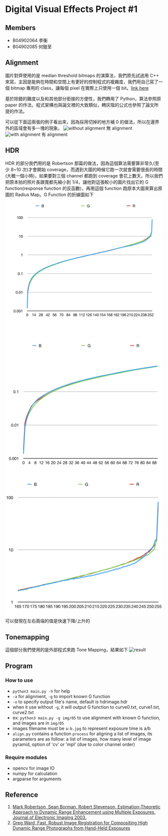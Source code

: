 # Digital Visual Effects Project #1

## Members

- B04902064 李衡
- B04902085 何鎧至

## Alignment

圖片對齊使用的是 median threshold bitmaps 的演算法，我們原先試過用 C++ 來寫，主因是能夠在時間和空間上有更好的控制程式的複雜度，我們用自己寫了一個 bitmap 專用的 class，讓每個 pixel 在實際上只使用一個 bit。[link here](https://github.com/henlium/medianThresholdBitmaps)

基於除錯的難度以及和其他部分銜接的方便性，我們轉用了 Python，算法參照原 paper 的作法，程式架構也與論文裡的大致類似，轉灰階的公式也參照了論文所提的作法。

可以從下面這兩張的例子看出來，因為採用切掉的地方補 0 的做法，所以在邊界外的區域會有多一塊的現象。
![without alignment](05RobwithCurve-1.png)
無 alignment
![with alignment](mdimg/alignment.png)
有 alignment

## HDR

HDR 的部分我們用的是 Robertson 那篇的做法，因為這個算法需要算非常久(至少 8~10 次)才會開始 coverage，而遇到大圖的時候它跑一次就會需要很長的時間(大概一個小時)，如果要對三個 channel 都跑到 coverage 會花上數天。所以我們把原本拍的照片長跟寬都先縮小到 1/4，讓他對這張較小的圖片找出它的 G function(response function 的反函數)，再用這個 function 跑原本大圖來算出原圖的 Radius Map。G Function 的折線圖如下
![curveAll](mdimg/curveall.png)![curveLeft](mdimg/curveleft.png)![curveRight](mdimg/curveright.png)
可以發現在左右兩端的值是快速下降/上升的

## Tonemapping

這個部分我們使用的是外部程式來跑 Tone Mapping，結果如下
![result](05RobwithCurve-1.png)

## Program

### How to use

- `python3 main.py -h` for help
- `-a` for alignment, `-g` to import known G function
- `-o` to specify output file's name, default is hdrimage.hdr
- when it use without `-g`, it will output G function to curve0.txt, curve1.txt, curve2.txt
- ex: `python3 main.py -g img/05` to use alignment with known G function, and images are in `img/05`
- images filename must be `a:b.jpg` to represent exposure time is a/b
- `align.py` contains a function `process` for aligning a list of images, its parameters are as follow: a list of images, how many level of image pyramid, option of 'cv' or 'mpl' (due to color channel order)

### Require modules

- opencv for image IO
- numpy for calculation
- argparse for arguments

## Reference

1. [Mark Robertson, Sean Borman, Robert Stevenson, Estimation-Theoretic Approach to Dynamic Range Enhancement using Multiple Exposures, Journal of Electronic Imaging 2003.][1]
2. [Greg Ward, Fast, Robust Image Registration for Compositing High Dynamic Range Photographs from Hand-Held Exposures][2]

[1]:https://doi.org/10.1117/1.1557695
[2]:https://doi.org/10.1080/10867651.2003.10487583